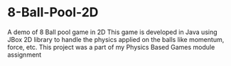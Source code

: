 # 8-Ball-Pool-2D
A demo of 8 Ball pool game in 2D
This game is developed in Java using JBox 2D library to handle the physics applied on the balls like momentum, force, etc.
This project was a part of my Physics Based Games module assignment
